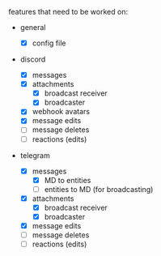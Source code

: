 features that need to be worked on:

- general

  - [x] config file

- discord

  - [x] messages
  - [x] attachments
    - [x] broadcast receiver
    - [x] broadcaster
  - [x] webhook avatars
  - [x] message edits
  - [ ] message deletes
  - [ ] reactions (edits)

- telegram

  - [x] messages
    - [x] MD to entities
    - [ ] entities to MD (for broadcasting)
  - [x] attachments
    - [x] broadcast receiver
    - [x] broadcaster
  - [x] message edits
  - [ ] message deletes
  - [ ] reactions (edits)
